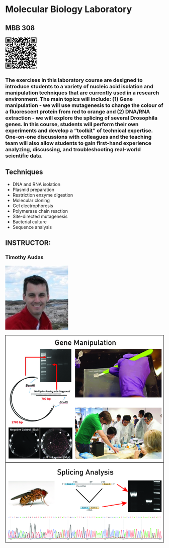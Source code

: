 # Molecular Biology Laboratory
## MBB 308

<img src="images/308/QR_308.png" alt= “” width="100" height="100">

### The exercises in this laboratory course are designed to introduce students to a variety of nucleic acid isolation and manipulation techniques that are currently used in a research environment. The main topics will include: (1) Gene manipulation - we will use mutagenesis to change the colour of a fluorescent protein from red to orange and (2) DNA/RNA extraction - we will explore the splicing of several Drosophila genes. In this course, students will perform their own experiments and develop a “toolkit” of technical expertise. One-on-one discussions with colleagues and the teaching team will also allow students to gain first-hand experience analyzing, discussing, and troubleshooting real-world scientific data.

## Techniques

* DNA and RNA isolation
* Plasmid preparation
* Restriction enzyme digestion
* Molecular cloning
* Gel electrophoresis 
* Polymerase chain reaction
* Site-directed mutagenesis
* Bacterial culture
* Sequence analysis

## INSTRUCTOR:
### Timothy Audas

<img src="images/308/instructor.jpg" alt= “” width="200">

![sort](images/308/picture_merge.jpg)



